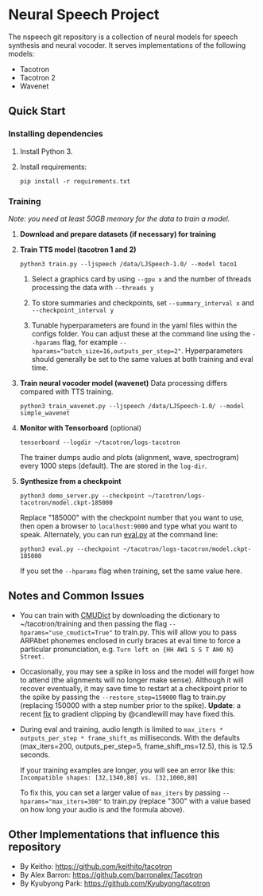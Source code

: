 # Neural Speech Project

The nspeech git repository is a collection of neural models for speech synthesis and neural vocoder.
It serves implementations of the following models:
- Tacotron
- Tacotron 2
- Wavenet


## Quick Start

### Installing dependencies

1. Install Python 3.

2. Install requirements:
   ```
   pip install -r requirements.txt
   ```

### Training

*Note: you need at least 50GB memory for the data to train a model.*

1. **Download and prepare datasets (if necessary) for training**

4. **Train TTS model (tacotron 1 and 2)**
   ```
   python3 train.py --ljspeech /data/LJSpeech-1.0/ --model taco1
   ```
   1. Select a graphics card by using `--gpu x` and the number of threads processing the data with `--threads y`
   
   2. To store summaries and checkpoints, set `--summary_interval x` and `--checkpoint_interval y`
   
   3. Tunable hyperparameters are found in the yaml files within the configs folder. You can adjust these at the command
   line using the `--hparams` flag, for example `--hparams="batch_size=16,outputs_per_step=2"`.
   Hyperparameters should generally be set to the same values at both training and eval time.

4. **Train neural vocoder model (wavenet)**
   Data processing differs compared with TTS training.
   ```
   python3 train_wavenet.py --ljspeech /data/LJSpeech-1.0/ --model simple_wavenet
   ```
   



5. **Monitor with Tensorboard** (optional)
   ```
   tensorboard --logdir ~/tacotron/logs-tacotron
   ```

   The trainer dumps audio and plots (alignment, wave, spectrogram) every 1000 steps (default). The are stored in the `log-dir`.

6. **Synthesize from a checkpoint**
   ```
   python3 demo_server.py --checkpoint ~/tacotron/logs-tacotron/model.ckpt-185000
   ```
   Replace "185000" with the checkpoint number that you want to use, then open a browser
   to `localhost:9000` and type what you want to speak. Alternately, you can
   run [eval.py](eval.py) at the command line:
   ```
   python3 eval.py --checkpoint ~/tacotron/logs-tacotron/model.ckpt-185000
   ```
   If you set the `--hparams` flag when training, set the same value here.


## Notes and Common Issues

  * You can train with [CMUDict](http://www.speech.cs.cmu.edu/cgi-bin/cmudict) by downloading the
    dictionary to ~/tacotron/training and then passing the flag `--hparams="use_cmudict=True"` to
    train.py. This will allow you to pass ARPAbet phonemes enclosed in curly braces at eval
    time to force a particular pronunciation, e.g. `Turn left on {HH AW1 S S T AH0 N} Street.`

  * Occasionally, you may see a spike in loss and the model will forget how to attend (the
    alignments will no longer make sense). Although it will recover eventually, it may
    save time to restart at a checkpoint prior to the spike by passing the
    `--restore_step=150000` flag to train.py (replacing 150000 with a step number prior to the
    spike). **Update**: a recent [fix](https://github.com/keithito/tacotron/pull/7) to gradient
    clipping by @candlewill may have fixed this.
    
  * During eval and training, audio length is limited to `max_iters * outputs_per_step * frame_shift_ms`
    milliseconds. With the defaults (max_iters=200, outputs_per_step=5, frame_shift_ms=12.5), this is
    12.5 seconds.
    
    If your training examples are longer, you will see an error like this:
    `Incompatible shapes: [32,1340,80] vs. [32,1000,80]`
    
    To fix this, you can set a larger value of `max_iters` by passing `--hparams="max_iters=300"` to
    train.py (replace "300" with a value based on how long your audio is and the formula above).


## Other Implementations that influence this repository
  * By Keitho: https://github.com/keithito/tacotron
  * By Alex Barron: https://github.com/barronalex/Tacotron
  * By Kyubyong Park: https://github.com/Kyubyong/tacotron
